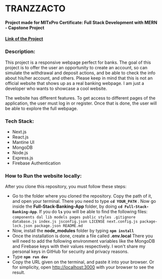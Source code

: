 # TRANZZACTO
#### Project made for MITxPro Certificate: Full Stack Development with MERN - Capstone Project
#### <a href="https://camila-nietofullstackbankingapplication.vercel.app/">Link of the Project</a>
<h3>Description:</h3>
<p>This project is a responsive webpage perfect for banks. The goal of this project is to offer the user an opportunity to create an account, so can simulate the withdrawal and deposit actions, and be able to check the info about his/her account, and others. Please keep in mind that this is not an official website that shows up as a real banking webpage. I am just a developer who wants to showcase a cool website.</p>
<p>The website has different features. To get access to different pages of the application, the user must log in or register. Once that is done, the user will be able to explore the full webpage.</p>

<h3>Tech Stack:</h3>
<ul>
<li>Next.js</li>
<li>React.js</li>
<li>Mantine UI</li>
<li>MongoDB</li>
<li>Node.js</li>
<li>Express.js</li>
<li>Firebase Authentication</li>
</ul>

<h3>How to Run the website locally:</h3>
After you clone this repository, you must follow these steps:
<ul>
    <li>Go to the folder where you cloned the repository. Copy the path of it, and open your terminal. There you need to type <strong><code>cd YOUR_PATH</code></strong> . Now go inside the <strong>Full-Stack-Banking-App</strong> folder, by doing <strong><code>cd Full-Stack-Banking-App</code></strong>. If you do <strong><code>ls</code></strong> you will be able to find the following files: <code>components dal lib models pages public styles .gitignore database.js index.js jsconfig.json LICENSE next.config.js package-lock.json package.json README.md</code></li>
    <li>Now, install the <strong>node_modules</strong> folder by typing <strong><code>npm install</code></strong></li>
    <li>Once the installation is done, create a file called <strong>.env.local</strong> There you will need to add the following environment variables like the MongoDB and Firebase keys with their values respectively. I won't share my personal keys in GitHub for security and privacy reasons.
    <li>Type <strong><code>npm run dev</code></strong></li>
    <li>Copy the URL given on the terminal, and paste it into your browser. Or for simplicity, open <a href="http://localhost:3000">http://localhost:3000</a> with your browser to see the result.</li>
</ul>
